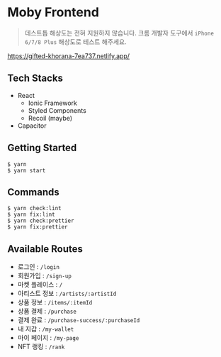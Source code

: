 # Moby Frontend

> 데스트톱 해상도는 전혀 지원하지 않습니다. 크롬 개발자 도구에서 `iPhone 6/7/8 Plus` 해상도로 테스트 해주세요.

https://gifted-khorana-7ea737.netlify.app/

## Tech Stacks

- React
  - Ionic Framework
  - Styled Components
  - Recoil (maybe)
- Capacitor

## Getting Started

```
$ yarn
$ yarn start
```

## Commands

```
$ yarn check:lint
$ yarn fix:lint
$ yarn check:prettier
$ yarn fix:prettier
```

## Available Routes

- 로그인 : `/login`
- 회원가입 : `/sign-up`
- 마켓 플레이스 : `/`
- 아티스트 정보 : `/artists/:artistId`
- 상품 정보 : `/items/:itemId`
- 상품 결제 : `/purchase`
- 결제 완료 : `/purchase-success/:purchaseId`
- 내 지갑 : `/my-wallet`
- 마이 페이지 : `/my-page`
- NFT 랭킹 : `/rank`

